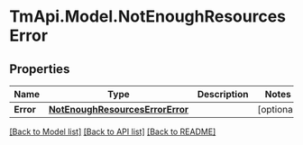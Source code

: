 # TmApi.Model.NotEnoughResourcesError
## Properties

Name | Type | Description | Notes
------------ | ------------- | ------------- | -------------
**Error** | [**NotEnoughResourcesErrorError**](NotEnoughResourcesErrorError.md) |  | [optional] 

[[Back to Model list]](../README.md#documentation-for-models) [[Back to API list]](../README.md#documentation-for-api-endpoints) [[Back to README]](../README.md)

